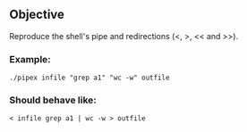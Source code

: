## Objective 

  Reproduce the shell's pipe and redirections (<, >, << and >>).
  

  ### Example:
  
	./pipex infile "grep a1" "wc -w" outfile

  ### Should behave like:

	< infile grep a1 | wc -w > outfile
